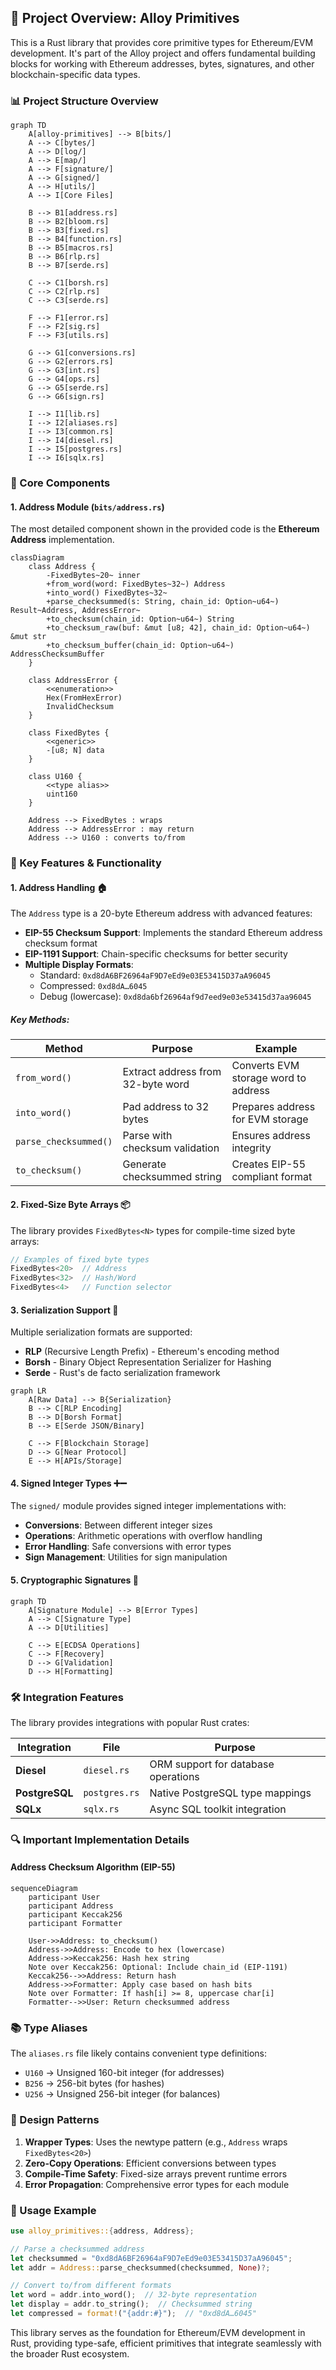 

## 🦀 Project Overview: Alloy Primitives

This is a Rust library that provides core primitive types for Ethereum/EVM development. It's part of the Alloy project and offers fundamental building blocks for working with Ethereum addresses, bytes, signatures, and other blockchain-specific data types.

### 📊 Project Structure Overview

```mermaid
graph TD
    A[alloy-primitives] --> B[bits/]
    A --> C[bytes/]
    A --> D[log/]
    A --> E[map/]
    A --> F[signature/]
    A --> G[signed/]
    A --> H[utils/]
    A --> I[Core Files]
    
    B --> B1[address.rs]
    B --> B2[bloom.rs]
    B --> B3[fixed.rs]
    B --> B4[function.rs]
    B --> B5[macros.rs]
    B --> B6[rlp.rs]
    B --> B7[serde.rs]
    
    C --> C1[borsh.rs]
    C --> C2[rlp.rs]
    C --> C3[serde.rs]
    
    F --> F1[error.rs]
    F --> F2[sig.rs]
    F --> F3[utils.rs]
    
    G --> G1[conversions.rs]
    G --> G2[errors.rs]
    G --> G3[int.rs]
    G --> G4[ops.rs]
    G --> G5[serde.rs]
    G --> G6[sign.rs]
    
    I --> I1[lib.rs]
    I --> I2[aliases.rs]
    I --> I3[common.rs]
    I --> I4[diesel.rs]
    I --> I5[postgres.rs]
    I --> I6[sqlx.rs]
```

### 🎯 Core Components

#### 1. **Address Module** (`bits/address.rs`)

The most detailed component shown in the provided code is the **Ethereum Address** implementation.

```mermaid
classDiagram
    class Address {
        -FixedBytes~20~ inner
        +from_word(word: FixedBytes~32~) Address
        +into_word() FixedBytes~32~
        +parse_checksummed(s: String, chain_id: Option~u64~) Result~Address, AddressError~
        +to_checksum(chain_id: Option~u64~) String
        +to_checksum_raw(buf: &mut [u8; 42], chain_id: Option~u64~) &mut str
        +to_checksum_buffer(chain_id: Option~u64~) AddressChecksumBuffer
    }
    
    class AddressError {
        <<enumeration>>
        Hex(FromHexError)
        InvalidChecksum
    }
    
    class FixedBytes {
        <<generic>>
        -[u8; N] data
    }
    
    class U160 {
        <<type alias>>
        uint160
    }
    
    Address --> FixedBytes : wraps
    Address --> AddressError : may return
    Address --> U160 : converts to/from
```

### 📝 Key Features & Functionality

#### **1. Address Handling** 🏠

The `Address` type is a 20-byte Ethereum address with advanced features:

- **EIP-55 Checksum Support**: Implements the standard Ethereum address checksum format
- **EIP-1191 Support**: Chain-specific checksums for better security
- **Multiple Display Formats**:
  - Standard: `0xd8dA6BF26964aF9D7eEd9e03E53415D37aA96045`
  - Compressed: `0xd8dA…6045`
  - Debug (lowercase): `0xd8da6bf26964af9d7eed9e03e53415d37aa96045`

##### **Key Methods:**

| Method | Purpose | Example |
|--------|---------|---------|
| `from_word()` | Extract address from 32-byte word | Converts EVM storage word to address |
| `into_word()` | Pad address to 32 bytes | Prepares address for EVM storage |
| `parse_checksummed()` | Parse with checksum validation | Ensures address integrity |
| `to_checksum()` | Generate checksummed string | Creates EIP-55 compliant format |

#### **2. Fixed-Size Byte Arrays** 📦

The library provides `FixedBytes<N>` types for compile-time sized byte arrays:

```rust
// Examples of fixed byte types
FixedBytes<20>  // Address
FixedBytes<32>  // Hash/Word
FixedBytes<4>   // Function selector
```

#### **3. Serialization Support** 🔄

Multiple serialization formats are supported:

- **RLP** (Recursive Length Prefix) - Ethereum's encoding method
- **Borsh** - Binary Object Representation Serializer for Hashing
- **Serde** - Rust's de facto serialization framework

```mermaid
graph LR
    A[Raw Data] --> B{Serialization}
    B --> C[RLP Encoding]
    B --> D[Borsh Format]
    B --> E[Serde JSON/Binary]
    
    C --> F[Blockchain Storage]
    D --> G[Near Protocol]
    E --> H[APIs/Storage]
```

#### **4. Signed Integer Types** ➕➖

The `signed/` module provides signed integer implementations with:

- **Conversions**: Between different integer sizes
- **Operations**: Arithmetic operations with overflow handling
- **Error Handling**: Safe conversions with error types
- **Sign Management**: Utilities for sign manipulation

#### **5. Cryptographic Signatures** 🔐

```mermaid
graph TD
    A[Signature Module] --> B[Error Types]
    A --> C[Signature Type]
    A --> D[Utilities]
    
    C --> E[ECDSA Operations]
    C --> F[Recovery]
    D --> G[Validation]
    D --> H[Formatting]
```

### 🛠️ Integration Features

The library provides integrations with popular Rust crates:

| Integration | File | Purpose |
|-------------|------|---------|
| **Diesel** | `diesel.rs` | ORM support for database operations |
| **PostgreSQL** | `postgres.rs` | Native PostgreSQL type mappings |
| **SQLx** | `sqlx.rs` | Async SQL toolkit integration |

### 🔍 Important Implementation Details

#### **Address Checksum Algorithm (EIP-55)**

```mermaid
sequenceDiagram
    participant User
    participant Address
    participant Keccak256
    participant Formatter
    
    User->>Address: to_checksum()
    Address->>Address: Encode to hex (lowercase)
    Address->>Keccak256: Hash hex string
    Note over Keccak256: Optional: Include chain_id (EIP-1191)
    Keccak256-->>Address: Return hash
    Address->>Formatter: Apply case based on hash bits
    Note over Formatter: If hash[i] >= 8, uppercase char[i]
    Formatter-->>User: Return checksummed address
```

### 📚 Type Aliases

The `aliases.rs` file likely contains convenient type definitions:

- `U160` → Unsigned 160-bit integer (for addresses)
- `B256` → 256-bit bytes (for hashes)
- `U256` → Unsigned 256-bit integer (for balances)

### 🎨 Design Patterns

1. **Wrapper Types**: Uses the newtype pattern (e.g., `Address` wraps `FixedBytes<20>`)
2. **Zero-Copy Operations**: Efficient conversions between types
3. **Compile-Time Safety**: Fixed-size arrays prevent runtime errors
4. **Error Propagation**: Comprehensive error types for each module

### 🚀 Usage Example

```rust
use alloy_primitives::{address, Address};

// Parse a checksummed address
let checksummed = "0xd8dA6BF26964aF9D7eEd9e03E53415D37aA96045";
let addr = Address::parse_checksummed(checksummed, None)?;

// Convert to/from different formats
let word = addr.into_word();  // 32-byte representation
let display = addr.to_string();  // Checksummed string
let compressed = format!("{addr:#}");  // "0xd8dA…6045"
```

This library serves as the foundation for Ethereum/EVM development in Rust, providing type-safe, efficient primitives that integrate seamlessly with the broader Rust ecosystem.